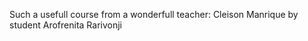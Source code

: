 Such a usefull course from a wonderfull teacher: Cleison Manrique 
by student Arofrenita Rarivonji


